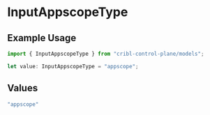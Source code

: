 # InputAppscopeType

## Example Usage

```typescript
import { InputAppscopeType } from "cribl-control-plane/models";

let value: InputAppscopeType = "appscope";
```

## Values

```typescript
"appscope"
```